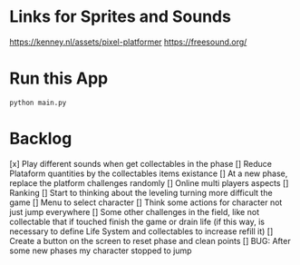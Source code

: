 # Links for Sprites and Sounds
https://kenney.nl/assets/pixel-platformer
https://freesound.org/


# Run this App

`python main.py`




# Backlog

[x] Play different sounds when get collectables in the phase
[] Reduce Plataform quantities by the collectables items existance
[] At a new phase, replace the platform challenges randomly
[] Online multi players aspects
[] Ranking
[] Start to thinking about the leveling turning more difficult the game
[] Menu to select character
[] Think some actions for character not just jump everywhere
[] Some other challenges in the field, like not collectable that if touched finish the game or drain life (if this way, is necessary to define Life System and collectables to increase refill it)
[] Create a button on the screen to reset phase and clean points
[] BUG: After some new phases my character stopped to jump